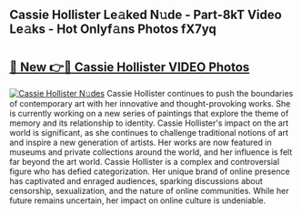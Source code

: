## Cassie Hollister Le𝚊ked N𝚞de - Part-8kT Video Le𝚊ks - Hot Onlyf𝚊ns Photos fX7yq

# <h2><a href="http://ac34592.deff.icu/?id=Cassie+Hollister">🔗 New 👉🔴 Cassie Hollister VIDEO Photos</a></h2>

[![Cassie Hollister N𝚞des](https://i.imgur.com/rIISA9y.gif)](http://ac34592.deff.icu/?id=Cassie+Hollister)
Cassie Hollister continues to push the boundaries of contemporary art with her innovative and thought-provoking works. She is currently working on a new series of paintings that explore the theme of memory and its relationship to identity. Cassie Hollister's impact on the art world is significant, as she continues to challenge traditional notions of art and inspire a new generation of artists. Her works are now featured in museums and private collections around the world, and her influence is felt far beyond the art world. Cassie Hollister is a complex and controversial figure who has defied categorization. Her unique brand of online presence has captivated and enraged audiences, sparking discussions about censorship, sexualization, and the nature of online communities. While her future remains uncertain, her impact on online culture is undeniable.
